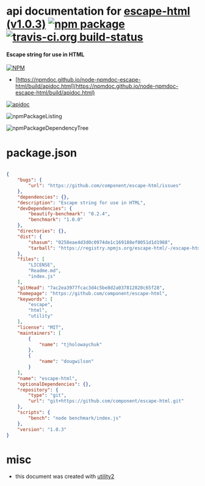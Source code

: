 # api documentation for  [escape-html (v1.0.3)](https://github.com/component/escape-html)  [![npm package](https://img.shields.io/npm/v/npmdoc-escape-html.svg?style=flat-square)](https://www.npmjs.org/package/npmdoc-escape-html) [![travis-ci.org build-status](https://api.travis-ci.org/npmdoc/node-npmdoc-escape-html.svg)](https://travis-ci.org/npmdoc/node-npmdoc-escape-html)
#### Escape string for use in HTML

[![NPM](https://nodei.co/npm/escape-html.png?downloads=true&downloadRank=true&stars=true)](https://www.npmjs.com/package/escape-html)

- [https://npmdoc.github.io/node-npmdoc-escape-html/build/apidoc.html](https://npmdoc.github.io/node-npmdoc-escape-html/build/apidoc.html)

[![apidoc](https://npmdoc.github.io/node-npmdoc-escape-html/build/screenCapture.buildCi.browser.%252Ftmp%252Fbuild%252Fapidoc.html.png)](https://npmdoc.github.io/node-npmdoc-escape-html/build/apidoc.html)

![npmPackageListing](https://npmdoc.github.io/node-npmdoc-escape-html/build/screenCapture.npmPackageListing.svg)

![npmPackageDependencyTree](https://npmdoc.github.io/node-npmdoc-escape-html/build/screenCapture.npmPackageDependencyTree.svg)



# package.json

```json

{
    "bugs": {
        "url": "https://github.com/component/escape-html/issues"
    },
    "dependencies": {},
    "description": "Escape string for use in HTML",
    "devDependencies": {
        "beautify-benchmark": "0.2.4",
        "benchmark": "1.0.0"
    },
    "directories": {},
    "dist": {
        "shasum": "0258eae4d3d0c0974de1c169188ef0051d1d1988",
        "tarball": "https://registry.npmjs.org/escape-html/-/escape-html-1.0.3.tgz"
    },
    "files": [
        "LICENSE",
        "Readme.md",
        "index.js"
    ],
    "gitHead": "7ac2ea3977fcac3d4c5be8d2a037812820c65f28",
    "homepage": "https://github.com/component/escape-html",
    "keywords": [
        "escape",
        "html",
        "utility"
    ],
    "license": "MIT",
    "maintainers": [
        {
            "name": "tjholowaychuk"
        },
        {
            "name": "dougwilson"
        }
    ],
    "name": "escape-html",
    "optionalDependencies": {},
    "repository": {
        "type": "git",
        "url": "git+https://github.com/component/escape-html.git"
    },
    "scripts": {
        "bench": "node benchmark/index.js"
    },
    "version": "1.0.3"
}
```



# misc
- this document was created with [utility2](https://github.com/kaizhu256/node-utility2)
